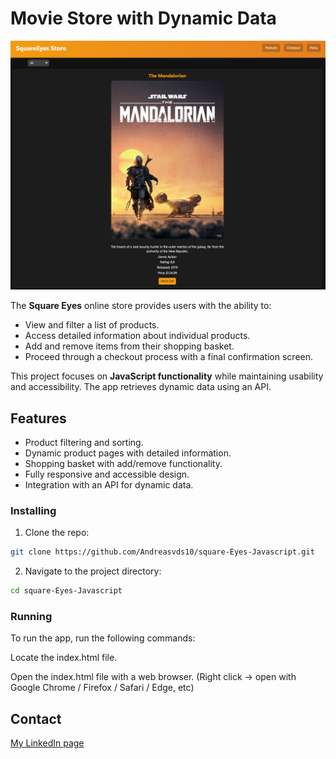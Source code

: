 # Movie Store with Dynamic Data

![image](https://raw.githubusercontent.com/Andreasvds10/square-Eyes-Javascript/refs/heads/main/Overviewsquare.PNG)

The **Square Eyes** online store provides users with the ability to:

- View and filter a list of products.
- Access detailed information about individual products.
- Add and remove items from their shopping basket.
- Proceed through a checkout process with a final confirmation screen.

This project focuses on **JavaScript functionality** while maintaining usability and accessibility. The app retrieves dynamic data using an API.


## Features

- Product filtering and sorting.
- Dynamic product pages with detailed information.
- Shopping basket with add/remove functionality.
- Fully responsive and accessible design.
- Integration with an API for dynamic data.

### Installing

1. Clone the repo:

```bash
git clone https://github.com/Andreasvds10/square-Eyes-Javascript.git
```

2. Navigate to the project directory:

```bash
cd square-Eyes-Javascript
```

### Running

To run the app, run the following commands:

Locate the index.html file.

Open the index.html file with a web browser. (Right click -> open with Google Chrome / Firefox / Safari / Edge, etc)

## Contact

[My LinkedIn page](https://www.linkedin.com/in/andreas-van-der-spa-618216341/)
